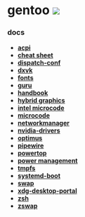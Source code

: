 # gentoo [![](https://img.shields.io/badge/version-0.0.1-green.svg)]()
### docs
- [__acpi__][url-acpi]
- [__cheat sheet__][url-cheat-sheet]
- [__dispatch-conf__][url-dispatch-conf]
- [__dxvk__][url-dxvk]
- [__fonts__][url-fonts]
- [__guru__][url-guru]
- [__handbook__][url-handbook-amd64]
- [__hybrid graphics__][url-hybrid-graphics]
- [__intel microcode__][url-intel-microcode]
- [__microcode__][url-microcode]
- [__networkmanager__][url-networkmanager]
- [__nvidia-drivers__][url-nvidia-drivers]
- [__optimus__][url-optimus]
- [__pipewire__][url-pipewire]
- [__powertop__][url-powertop]
- [__power management__][url-power-management]
- [__tmpfs__][url-portage-tmpdir-tmpfs]
- [__systemd-boot__][url-systemd-boot]
- [__swap__][url-swap]
- [__xdg-desktop-portal__][url-xdg-desktop-portal]
- [__zsh__][url-zsh]
- [__zswap__][url-zswap]

<!-- modules -->
[url-acpi-module]: <https://github.com/librazhd7/gentoo/tree/main/etc/acpi/>

<!-- docs -->
[url-acpi]: <https://wiki.gentoo.org/wiki/ACPI>
[url-cheat-sheet]: <https://wiki.gentoo.org/wiki/Gentoo_Cheat_Sheet>
[url-dispatch-conf]: <https://wiki.gentoo.org/wiki/Dispatch-conf>
[url-dxvk]: <https://github.com/doitsujin/dxvk>
[url-fonts]: <https://wiki.gentoo.org/wiki/Fonts>
[url-guru]: <https://wiki.gentoo.org/wiki/Project:GURU>
[url-handbook-amd64]: <https://wiki.gentoo.org/wiki/Handbook:AMD64>
[url-hybrid-graphics]: <https://wiki.gentoo.org/wiki/Hybrid_graphics>
[url-intel-microcode]: <https://wiki.gentoo.org/wiki/Intel_microcode>
[url-microcode]: <https://wiki.gentoo.org/wiki/Microcode>
[url-networkmanager]: <https://wiki.gentoo.org/wiki/NetworkManager>
[url-nvidia-drivers]: <https://wiki.gentoo.org/wiki/NVIDIA/nvidia-drivers>
[url-optimus]: <https://wiki.gentoo.org/wiki/NVIDIA/Optimus>
[url-pipewire]: <https://wiki.gentoo.org/wiki/PipeWire>
[url-powertop]: <https://wiki.gentoo.org/wiki/PowerTOP>
[url-power-management]: <https://wiki.gentoo.org/wiki/Power_management>
[url-portage-tmpdir-tmpfs]: <https://wiki.gentoo.org/wiki/Portage_TMPDIR_on_tmpfs>
[url-systemd-boot]: <https://wiki.gentoo.org/wiki/Systemd/systemd-boot>
[url-swap]: <https://wiki.gentoo.org/wiki/Swap>
[url-xdg-desktop-portal]: <https://wiki.gentoo.org/wiki/XDG/xdg-desktop-portal>
[url-zsh]: <https://wiki.gentoo.org/wiki/Zsh>
[url-zswap]: <https://wiki.gentoo.org/wiki/Zswap>
